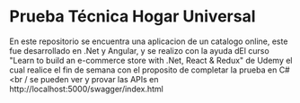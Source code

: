 # Prueba Técnica Hogar Universal
En este repositorio se encuentra una aplicacion de un catalogo online, este fue desarrollado en .Net y Angular, y se realizo con la ayuda dEl curso "Learn to build an e-commerce store with .Net, React & Redux" de Udemy el cual realice el fin de semana con el proposito de completar la prueba en C#
<br /
se pueden ver y provar las APIs en http://localhost:5000/swagger/index.html
